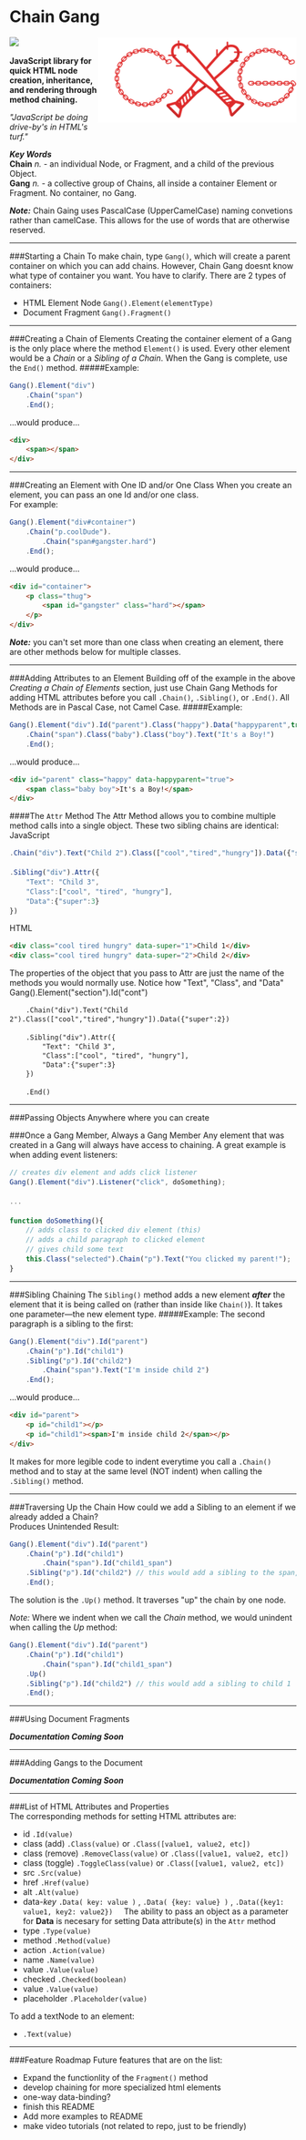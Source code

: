 #  Chain Gang &nbsp;    
<img src="https://img.shields.io/badge/bower-chain--gang-yellow.svg"> 
<img src="logo.png" height="150" width="349" align="right">    

**JavaScript library for quick HTML node creation, inheritance, and rendering through method chaining.**

*"JavaScript be doing drive-by's in HTML's turf."*

__*Key Words*__  
__Chain__ *n.* - an individual Node, or Fragment, and a child of the previous Object.   
__Gang__ *n.* - a collective group of Chains, all inside a container Element or Fragment. No container, no Gang.

__*Note:*__ Chain Gaing uses PascalCase (UpperCamelCase) naming convetions rather than camelCase. This allows for the use of words that are otherwise reserved.

- - -

###Starting a Chain
To make chain, type `Gang()`, which will create a parent container on which you can add chains.
However, Chain Gang doesnt know what type of container you want. You have to clarify. There are 2 types of containers:
- HTML Element Node `Gang().Element(elementType)`
- Document Fragment `Gang().Fragment()`

- - -

###Creating a Chain of Elements
Creating the container element of a Gang is the only place where the method `Element()` is used.
Every other element would be a *Chain* or a *Sibling of a Chain*.
When the Gang is complete, use the `End()` method.
#####Example:
```javascript
Gang().Element("div")
	.Chain("span")
	.End();
```
...would produce...

```html
<div>
	<span></span>
</div>
```

- - -

###Creating an Element with One ID and/or One Class
When you create an element, you can pass an one Id and/or one class.  
For example:
```javascript
Gang().Element("div#container")
	.Chain("p.coolDude").
		.Chain("span#gangster.hard")
	.End();
```
...would produce...

```html
<div id="container">
	<p class="thug">
		<span id="gangster" class="hard"></span>
	</p>
</div>
```
__*Note:*__ you can't set more than one class when creating an element, there are other methods below for multiple classes.

- - -

###Adding Attributes to an Element
Building off of the example in the above *Creating a Chain of Elements* section, just use Chain Gang Methods for adding HTML attributes before you call `.Chain()`, `.Sibling()`, or `.End()`.  All Methods are in Pascal Case, not Camel Case.
#####Example:
```javascript
Gang().Element("div").Id("parent").Class("happy").Data("happyparent",true)
	.Chain("span").Class("baby").Class("boy").Text("It's a Boy!")
	.End();
```
...would produce...

```html
<div id="parent" class="happy" data-happyparent="true">
	<span class="baby boy">It's a Boy!</span>
</div>
```

####The `Attr` Method
The Attr Method allows you to combine multiple method calls into a single object. These two sibling chains are identical:  
JavaScript
```javascript
.Chain("div").Text("Child 2").Class(["cool","tired","hungry"]).Data({"super":2})
		
.Sibling("div").Attr({
	"Text": "Child 3", 
	"Class":["cool", "tired", "hungry"],
	"Data":{"super":3}
})
```
HTML
```html
<div class="cool tired hungry" data-super="1">Child 1</div>
<div class="cool tired hungry" data-super="2">Child 2</div>
```
The properties of the object that you pass to Attr are just the name of the methods you would normally use. Notice how "Text", "Class", and "Data"
Gang().Element("section").Id("cont")
		
		.Chain("div").Text("Child 2").Class(["cool","tired","hungry"]).Data({"super":2})
		
		.Sibling("div").Attr({
			"Text": "Child 3", 
			"Class":["cool", "tired", "hungry"],
			"Data":{"super":3}
		})

		.End()

- - -

###Passing Objects
Anywhere where you can create

###Once a Gang Member, Always a Gang Member
Any element that was created in a Gang will always have access to chaining. A great example is when adding event listeners:
```javascript
// creates div element and adds click listener
Gang().Element("div").Listener("click", doSomething);

...

function doSomething(){
	// adds class to clicked div element (this)
	// adds a child paragraph to clicked element
	// gives child some text
	this.Class("selected").Chain("p").Text("You clicked my parent!");
}
```
  
- - -
  
###Sibling Chaining
The `Sibling()` method adds a new element __*after*__ the element that it is being called on (rather than inside like `Chain()`). It takes one parameter—the new element type.
#####Example:
The second paragraph is a sibling to the first:
```javascript
Gang().Element("div").Id("parent")
	.Chain("p").Id("child1")
	.Sibling("p").Id("child2")
		.Chain("span").Text("I'm inside child 2")
	.End();
```  
...would produce...  

```html
<div id="parent">
	<p id="child1"></p>
	<p id="child1"><span>I'm inside child 2</span></p>
</div>
```
It makes for more legible code to indent everytime you call a `.Chain()` method and to stay at the same level (NOT indent) when calling the `.Sibling()` method.

- - -

###Traversing Up the Chain
How could we add a Sibling to an element if we already added a Chain?    
Produces Unintended Result:
```javascript
Gang().Element("div").Id("parent")
	.Chain("p").Id("child1")
		.Chain("span").Id("child1_span")
	.Sibling("p").Id("child2") // this would add a sibling to the span, not child 1
	.End();
```  
The solution is the `.Up()` method. It traverses "up" the chain by one node.  

*Note:* Where we indent when we call the *Chain* method, we would unindent when calling the *Up* method:
```javascript
Gang().Element("div").Id("parent")
	.Chain("p").Id("child1")
		.Chain("span").Id("child1_span")
	.Up()
	.Sibling("p").Id("child2") // this would add a sibling to child 1
	.End();
```

- - -

###Using Document Fragments    

__*Documentation Coming Soon*__

- - -

###Adding Gangs to the Document    

__*Documentation Coming Soon*__

- - -

###List of HTML Attributes and Properties    
The corresponding methods for setting HTML attributes are:    
- id `.Id(value)`
- class (add) `.Class(value)` or `.Class([value1, value2, etc])`
- class (remove) `.RemoveClass(value)` or `.Class([value1, value2, etc])`
- class (toggle) `.ToggleClass(value)` or `.Class([value1, value2, etc])`
- src `.Src(value)`
- href `.Href(value)`
- alt `.Alt(value)`
- data-*key* `.Data( key: value )` , `.Data( {key: value} )` , `.Data({key1: value1, key2: value2})`
&nbsp;&nbsp;&nbsp;&nbsp;The ability to pass an object as a parameter for __Data__ is necesary for setting Data attribute(s) in the `Attr` method
- type `.Type(value)`
- method `.Method(value)`
- action `.Action(value)`
- name `.Name(value)`
- value `.Value(value)`
- checked `.Checked(boolean)`
- value `.Value(value)`
- placeholder `.Placeholder(value)`

To add a textNode to an element:
- `.Text(value)`

- - -

###Feature Roadmap
Future features that are on the list:
- Expand the functionlity of the `Fragment()` method
- develop chaining for more specialized html elements
- one-way data-binding?
- finish this README
- Add more examples to README
- make video tutorials (not related to repo, just to be friendly)
